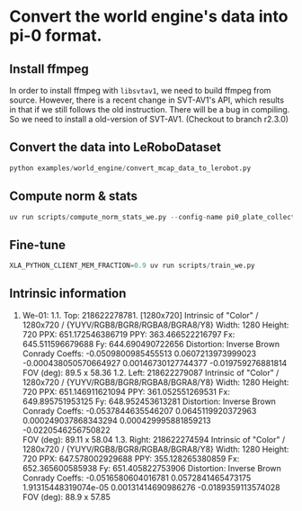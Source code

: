 # Convert the world engine's data into pi-0 format.

## Install ffmpeg
In order to install ffmpeg with `libsvtav1`, we need to build ffmpeg from source. However, there is a recent change in SVT-AV1's API, which results in that if we still follows the old instruction. There will be a bug in compiling. So we need to install a old-version of SVT-AV1. (Checkout to branch r2.3.0)

## Convert the data into LeRoboDataset

```python
python examples/world_engine/convert_mcap_data_to_lerobot.py
```

## Compute norm & stats
```python
uv run scripts/compute_norm_stats_we.py --config-name pi0_plate_collect
```

## Fine-tune
```python
XLA_PYTHON_CLIENT_MEM_FRACTION=0.9 uv run scripts/train_we.py
```

## Intrinsic information

1. We-01:
1.1. Top: 218622278781. [1280x720]
 Intrinsic of "Color" / 1280x720 / {YUYV/RGB8/BGR8/RGBA8/BGRA8/Y8}
  Width:      	1280
  Height:     	720
  PPX:        	651.172546386719
  PPY:        	363.466522216797
  Fx:         	645.511596679688
  Fy:         	644.690490722656
  Distortion: 	Inverse Brown Conrady
  Coeffs:     	-0.0509800985455513  	0.0607213973999023  	-0.000438050570664927  	0.00146730127744377  	-0.019759276881814  
  FOV (deg):  	89.5 x 58.36
1.2. Left: 218622279087
Intrinsic of "Color" / 1280x720 / {YUYV/RGB8/BGR8/RGBA8/BGRA8/Y8}
  Width:      	1280
  Height:     	720
  PPX:        	651.146911621094
  PPY:        	361.052551269531
  Fx:         	649.895751953125
  Fy:         	648.952453613281
  Distortion: 	Inverse Brown Conrady
  Coeffs:     	-0.0537844635546207  	0.0645119920372963  	0.000249037868343294  	0.000429995881859213  	-0.0220546256750822  
  FOV (deg):  	89.11 x 58.04
1.3. Right: 218622274594
 Intrinsic of "Color" / 1280x720 / {YUYV/RGB8/BGR8/RGBA8/BGRA8/Y8}
  Width:      	1280
  Height:     	720
  PPX:        	647.578002929688
  PPY:        	355.128265380859
  Fx:         	652.365600585938
  Fy:         	651.405822753906
  Distortion: 	Inverse Brown Conrady
  Coeffs:     	-0.0516580604016781  	0.0572841465473175  	1.91315448319074e-05  	0.00131414690986276  	-0.0189359113574028  
  FOV (deg):  	88.9 x 57.85